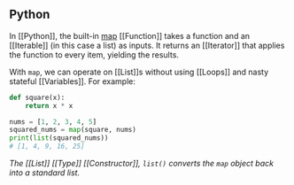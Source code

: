 ## Python
In [[Python]], the built-in [map](https://docs.python.org/3/library/functions.html#map) [[Function]] takes a function and an [[Iterable]] (in this case a list) as inputs. It returns an [[Iterator]] that applies the function to every item, yielding the results.

With `map`, we can operate on [[List]]s without using [[Loops]] and nasty stateful [[Variables]]. For example:
```python
def square(x):
    return x * x

nums = [1, 2, 3, 4, 5]
squared_nums = map(square, nums)
print(list(squared_nums))
# [1, 4, 9, 16, 25]
```

_The [[List]] [[Type]] [[Constructor]], `list()` converts the `map` object back into a standard list._